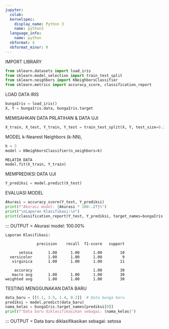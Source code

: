 ```yaml
---
jupyter:
  colab:
  kernelspec:
    display_name: Python 3
    name: python3
  language_info:
    name: python
  nbformat: 4
  nbformat_minor: 0
---
```


IMPORT LIBRARY
``` python
from sklearn.datasets import load_iris
from sklearn.model_selection import train_test_split
from sklearn.neighbors import KNeighborsClassifier
from sklearn.metrics import accuracy_score, classification_report
```

LOAD DATA IRIS
``` python
bungaIris = load_iris()
X, Y = bungaIris.data, bungaIris.target
```


MEMISAHKAN DATA PRLATIHAN & DATA UJI
``` python
X_train, X_test, Y_train, Y_test = train_test_split(X, Y, test_size=0.2, random_state=42)
```

MODEL k-Nearest Neighbors (k-NN),
``` python
k = 3
model = KNeighborsClassifier(n_neighbors=k)

MELATIH DATA
model.fit(X_train, Y_train)
```

MEMPREDIKSI DATA UJI 
``` python
Y_prediksi = model.predict(X_test)
```
EVALUASI MODEL
``` python
Akurasi = accuracy_score(Y_test, Y_prediksi)
print(f"Akurasi model: {Akurasi * 100:.2f}%")
print("\nLaporan Klasifikasi:\n")
print(classification_report(Y_test, Y_prediksi, target_names=bungaIris.target_names))
```

::: OUTPUT = Akurasi model: 100.00%

    Laporan Klasifikasi:

                  precision    recall  f1-score   support

          setosa       1.00      1.00      1.00        10
      versicolor       1.00      1.00      1.00         9
       virginica       1.00      1.00      1.00        11

        accuracy                           1.00        30
       macro avg       1.00      1.00      1.00        30
    weighted avg       1.00      1.00      1.00        30

TESTING MENGGUNAKAN DATA BARU
``` python
data_baru = [[5.1, 3.5, 1.4, 0.2]]  # Data bunga baru
prediksi = model.predict(data_baru)
nama_kelas = bungaIris.target_names[prediksi[0]]
print(f"Data baru diklasifikasikan sebagai: {nama_kelas}")
```

::: OUTPUT = Data baru diklasifikasikan sebagai: setosa